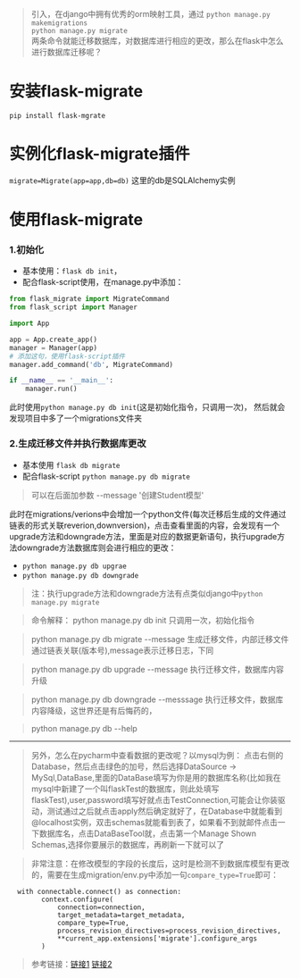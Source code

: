 > 引入，在django中拥有优秀的orm映射工具，通过 
> `python manage.py makemigrations`  
> `python manage.py migrate`  
> 两条命令就能迁移数据库，对数据库进行相应的更改，那么在flask中怎么进行数据库迁移呢？


# 安装flask-migrate
`pip install flask-mgrate`
# 实例化flask-migrate插件
`migrate=Migrate(app=app,db=db)`
这里的db是SQLAlchemy实例
# 使用flask-migrate
### 1.初始化
- 基本使用：`flask db init`，
- 配合flask-script使用，在manage.py中添加：
```python 
from flask_migrate import MigrateCommand
from flask_script import Manager

import App

app = App.create_app()
manager = Manager(app)
# 添加这句，使用flask-script插件
manager.add_command('db', MigrateCommand)

if __name__ == '__main__':
    manager.run()

```
此时使用`python manage.py db init`(这是初始化指令，只调用一次)，
然后就会发现项目中多了一个migrations文件夹
### 2.生成迁移文件并执行数据库更改
- 基本使用 `flask db migrate`
- 配合flask-script `python manage.py db migrate`

> 可以在后面加参数 --message '创建Student模型'  

此时在migrations/verions中会增加一个python文件(每次迁移后生成的文件通过链表的形式关联reverion,downversion)，点击查看里面的内容，会发现有一个upgrade方法和downgrade方法，里面是对应的数据更新语句，执行upgrade方法downgrade方法数据库则会进行相应的更改：
- ```python manage.py db upgrae```
- ```python manage.py db downgrade```
> 注：执行upgrade方法和downgrade方法有点类似django中`python manage.py migrate`  

>命令解释：
>python manage.py db init 只调用一次，初始化指令

> python manage.py db migrate --message 生成迁移文件，内部迁移文件通过链表关联(版本号),message表示迁移日志，下同

> python manage.py db upgrade --message 执行迁移文件，数据库内容升级

> python manage.py db downgrade --messsage 执行迁移文件，数据库内容降级，这世界还是有后悔药的，

> python manage.py db --help

---
> 另外，怎么在pycharm中查看数据的更改呢？以mysql为例：
> 点击右侧的Database，然后点击绿色的加号，然后选择DataSource -> MySql,DataBase,里面的DataBase填写为你是用的数据库名称(比如我在mysql中新建了一个叫flaskTest的数据库，则此处填写flaskTest),user,password填写好就点击TestConnection,可能会让你装驱动，测试通过之后就点击apply然后确定就好了，在Database中就能看到@localhost实例，双击schemas就能看到表了，如果看不到就邮件点击一下数据库名，点击DataBaseTool就，点击第一个Manage Shown Schemas,选择你要展示的数据库，再刷新一下就可以了


> 非常注意：在修改模型的字段的长度后，这时是检测不到数据库模型有更改的，需要在生成migration/env.py中添加一句`compare_type=True`即可：
```
  with connectable.connect() as connection:
        context.configure(
            connection=connection,
            target_metadata=target_metadata,
            compare_type=True,
            process_revision_directives=process_revision_directives,
            **current_app.extensions['migrate'].configure_args
        )

```
> 参考链接：[链接1](http://blog.sina.com.cn/s/blog_1417f234e0102wp6i.html)
> [链接2](https://segmentfault.com/q/1010000020709691)
